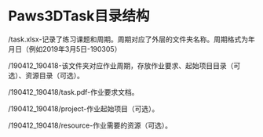 # Paws3DTask目录结构

/task.xlsx-记录了练习课题和周期。周期对应了外层的文件夹名称。周期格式为年月日（例如2019年3月5日-190305）

/190412_190418-该文件夹对应作业周期，存放作业要求、起始项目目录（可选）、资源目录（可选）。

/190412_190418/task.pdf-作业要求文档。

/190412_190418/project-作业起始项目（可选）。

/190412_190418/resource-作业需要的资源（可选）。
